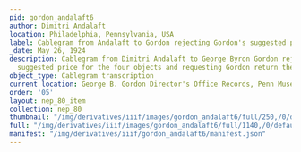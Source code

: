 ```yaml
---
pid: gordon_andalaft6
author: Dimitri Andalaft
location: Philadelphia, Pennsylvania, USA
label: Cablegram from Andalaft to Gordon rejecting Gordon's suggested price, May 1924
_date: May 26, 1924
description: Cablegram from Dimitri Andalaft to George Byron Gordon rejecting Gordon's
  suggested price for the four objects and requesting Gordon return the items.
object_type: Cablegram transcription
current location: George B. Gordon Director's Office Records, Penn Museum Archives
order: '05'
layout: nep_80_item
collection: nep_80
thumbnail: "/img/derivatives/iiif/images/gordon_andalaft6/full/250,/0/default.jpg"
full: "/img/derivatives/iiif/images/gordon_andalaft6/full/1140,/0/default.jpg"
manifest: "/img/derivatives/iiif/gordon_andalaft6/manifest.json"
---
```

